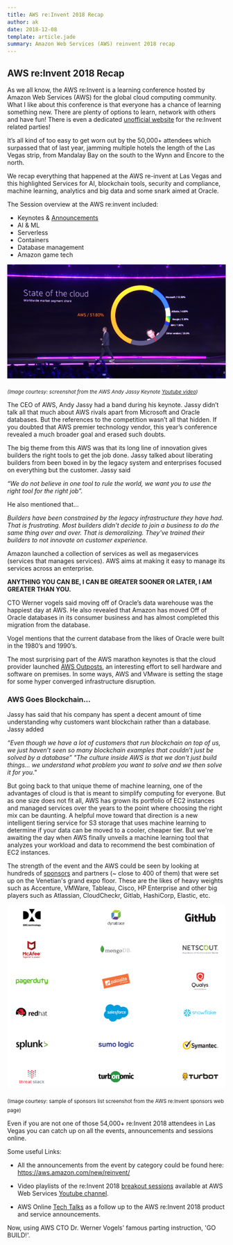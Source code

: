```yaml
---
title: AWS re:Invent 2018 Recap
author: ak
date: 2018-12-08
template: article.jade
summary: Amazon Web Services (AWS) reinvent 2018 recap
---
```



## AWS re:Invent 2018 Recap


As we all know, the AWS re:Invent is a learning conference hosted by Amazon Web Services (AWS) for the global cloud computing community. What I like about this conference is that everyone has a chance of learning something new. There are plenty of options to learn, network with others and have fun! There is even a dedicated [unofficial website](http://conferenceparties.com/reinvent2018/) for the re:Invent related parties!

It’s all kind of too easy to get worn out by the 50,000+ attendees which surpassed that of last year, jamming multiple hotels the length of the Las Vegas strip, from Mandalay Bay on the south to the Wynn and Encore to the north.

We recap everything that happened at the AWS re-invent at Las Vegas and this highlighted Services for AI, blockchain tools, security and compliance, machine learning, analytics and big data and some snark aimed at Oracle.

The Session overview at the AWS re:invent included:

- Keynotes & [Announcements](https://aws.amazon.com/new/reinvent/)
- AI & ML
- Serverless
- Containers
- Database management
- Amazon game tech

![State of the Cloud November 2018](state-of-the-cloud-2018.png)

<sub>_(Image courtesy: screenshot from the AWS Andy Jassy Keynote [Youtube video](https://youtu.be/ZOIkOnW640A?t=326))_</sub>

The CEO of AWS, Andy Jassy had a band during his keynote. Jassy didn’t talk all that much about AWS rivals apart from Microsoft and Oracle databases. But the references to the competition wasn’t all that hidden. If you doubted that AWS premier technology vendor, this year’s conference revealed a much broader goal and erased such doubts.

The big theme from this AWS was that its long line of innovation gives builders the right tools to get the job done. Jassy talked about liberating builders from been boxed in by the legacy system and enterprises focused on everything but the customer.
Jassy said

_“We do not believe in one tool to rule the world, we want you to use the right tool for the right job”._

He also mentioned that...

_Builders have been constrained by the legacy infrastructure they have had. That is frustrating. Most builders didn't decide to join a business to do the same thing over and over. That is demoralizing. They've trained their builders to not innovate on customer experience._

Amazon launched a collection of services as well as megaservices (services that manages services). AWS aims at making it easy to manage its services across an enterprise.

**ANYTHING YOU CAN BE, I CAN BE GREATER
SOONER OR LATER, I AM GREATER THAN YOU.**

CTO Werner vogels said moving off of Oracle’s data warehouse was the happiest day at AWS. He also revealed that Amazon has moved Off of Oracle databases in its consumer business and has almost completed this migration from the database.

Vogel mentions that the current database from the likes of Oracle were built in the 1980’s and 1990’s.

The most surprising part of the AWS marathon keynotes is that the cloud provider launched [AWS Outposts](https://aws.amazon.com/outposts/), an interesting effort to sell hardware and software on premises. In some ways, AWS and VMware is setting the stage for some hyper converged infrastructure disruption. 

### AWS Goes Blockchain…

Jassy has said that his company has spent a decent amount of time understanding why customers want blockchain rather than a database.
Jassy added

_“Even though we have a lot of customers that run blockchain on top of us, we just haven’t seen so many blockchain examples that couldn’t just be solved by a database”
"The culture inside AWS is that we don't just build things... we understand what problem you want to solve and we then solve it for you."_

But going back to that unique theme of machine learning, one of the advantages of cloud is that is meant to simplify computing for everyone. But as one size does not fit all, AWS has grown its portfolio of EC2 instances and managed services over the years to the point where choosing the right mix can be daunting. A helpful move toward that direction is a new intelligent tiering service for S3 storage that uses machine learning to determine if your data can be moved to a cooler, cheaper tier. But we're awaiting the day when AWS finally unveils a machine learning tool that analyzes your workload and data to recommend the best combination of EC2 instances.

The strength of the event and the AWS could be seen by looking at hundreds of [sponsors](https://reinvent.awsevents.com/partners-sponsors/sponsor-list/) and partners (~ close to 400 of them) that were set up on the Venetian's grand expo floor. These are the likes of heavy weights such as Accenture, VMWare, Tableau, Cisco, HP Enterprise and other big players such as Atlassian, CloudCheckr, Gitlab, HashiCorp, Elastic, etc.


![AWS re:Invent 2018 Sponsors](reinvent-2018-sponsors.png) 

<sub>(Image courtesy: sample of sponsors list screenshot from the AWS re:Invent sponsors web page)</sub>

Even if you are not one of those 54,000+ re:Invent 2018 attendees in Las Vegas you can catch up on all the events, announcements and sessions online. 

Some useful Links:

- All the announcements from the event by category could be found here: https://aws.amazon.com/new/reinvent/ 

- Video playlists of the re:Invent 2018 [breakout sessions](https://www.youtube.com/user/AmazonWebServices/playlists?view=50&flow=grid&shelf_id=33)  available at AWS Web Services [Youtube channel](https://www.youtube.com/user/AmazonWebServices/).

- AWS Online [Tech Talks](https://aws.amazon.com/blogs/aws/learn-about-new-aws-reinvent-launches-december-aws-online-tech-talks/) as a follow up to the AWS re:Invent 2018 product and service announcements.

Now, using AWS CTO Dr. Werner Vogels' famous parting instruction, 'GO BUILD!'.